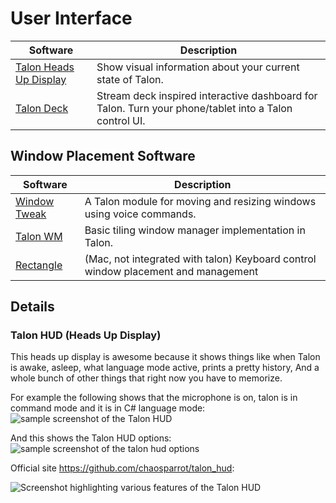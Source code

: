 # User Interface

| Software                                                     | Description                                                                                           |
| ------------------------------------------------------------ | ----------------------------------------------------------------------------------------------------- |
| [Talon Heads Up Display](#talon-hud-heads-up-display)        | Show visual information about your current state of Talon.                                            |
| [Talon Deck](https://github.com/AndreasArvidsson/talon-deck) | Stream deck inspired interactive dashboard for Talon. Turn your phone/tablet into a Talon control UI. |

## Window Placement Software

| Software                                                         | Description                                                                       |
| ---------------------------------------------------------------- | --------------------------------------------------------------------------------- |
| [Window Tweak](https://github.com/codecat555/talon-window-tweak) | A Talon module for moving and resizing windows using voice commands.              |
| [Talon WM](https://github.com/lunixbochs/talon_wm)               | Basic tiling window manager implementation in Talon.                              |
| [Rectangle](https://github.com/rxhanson/Rectangle)               | (Mac, not integrated with talon) Keyboard control window placement and management |

## Details

### Talon HUD (Heads Up Display)

This heads up display is awesome because it shows things like when Talon is awake, asleep, what language mode active, prints a pretty history, And a whole bunch of other things that right now you have to memorize.

For example the following shows that the microphone is on, talon is in command mode and it is in C# language mode:
<img src="/img/talon_hud_cs.png/"
     alt="sample screenshot of the Talon HUD"
/>

And this shows the Talon HUD options:
<img src="/img/talon_hud_options.png/"
     alt="sample screenshot of the talon hud options"
/>

Official site https://github.com/chaosparrot/talon_hud:

<img src="https://github.com/chaosparrot/talon_hud/blob/master/docs/intro.png?raw=true"
     alt="Screenshot highlighting various features of the Talon HUD"
 />
